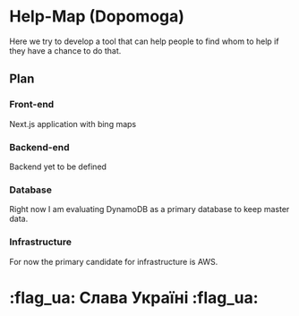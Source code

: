 # Help-Map (Dopomoga)

Here we try to develop a tool that can help people to find whom to help if they have a chance to do that.

## Plan

### Front-end

Next.js application with bing maps

### Backend-end

Backend yet to be defined

### Database

Right now I am evaluating DynamoDB as a primary database to keep master data.

### Infrastructure

For now  the primary candidate for infrastructure is AWS.

# :flag_ua: Слава Україні :flag_ua: